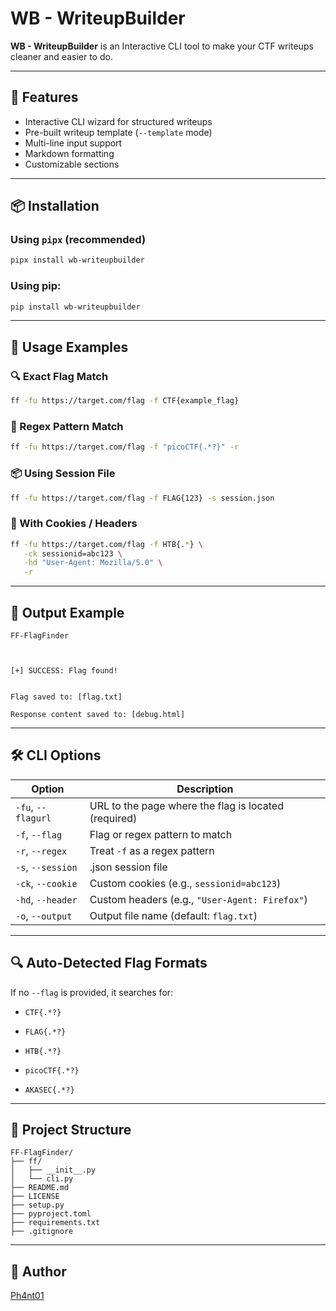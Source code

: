 # WB - WriteupBuilder

**WB - WriteupBuilder** is an Interactive CLI tool to make your CTF writeups cleaner and easier to do.

---

## 🚀 Features

- Interactive CLI wizard for structured writeups
- Pre-built writeup template (`--template` mode)
- Multi-line input support
- Markdown formatting
- Customizable sections

---

## 📦 Installation

### Using `pipx` (recommended)

```bash
pipx install wb-writeupbuilder
````

### Using pip:

```bash
pip install wb-writeupbuilder
```

---

## 🧪 Usage Examples

### 🔍 Exact Flag Match

```bash
ff -fu https://target.com/flag -f CTF{example_flag}
```

### 🧠 Regex Pattern Match

```bash
ff -fu https://target.com/flag -f "picoCTF{.*?}" -r
```

### 📦 Using Session File

```bash
ff -fu https://target.com/flag -f FLAG{123} -s session.json
```

### 🍪 With Cookies / Headers

```bash
ff -fu https://target.com/flag -f HTB{.*} \
   -ck sessionid=abc123 \
   -hd "User-Agent: Mozilla/5.0" \
   -r
```
---

## 📁 Output Example

```
FF-FlagFinder



[+] SUCCESS: Flag found!


Flag saved to: [flag.txt]

Response content saved to: [debug.html]
```
---

## 🛠 CLI Options

|Option|Description|
|---|---|
|`-fu`, `--flagurl`|URL to the page where the flag is located (required)|
|`-f`, `--flag`|Flag or regex pattern to match|
|`-r`, `--regex`|Treat `-f` as a regex pattern|
|`-s`, `--session`|.json session file|
|`-ck`, `--cookie`|Custom cookies (e.g., `sessionid=abc123`)|
|`-hd`, `--header`|Custom headers (e.g., `"User-Agent: Firefox"`)|
|`-o`, `--output`|Output file name (default: `flag.txt`)|

---

## 🔍 Auto-Detected Flag Formats

If no `--flag` is provided, it searches for:

- `CTF{.*?}`
    
- `FLAG{.*?}`
    
- `HTB{.*?}`
    
- `picoCTF{.*?}`
    
- `AKASEC{.*?}`

---

## 📂 Project Structure

```
FF-FlagFinder/
├── ff/
│   ├── __init__.py
│   └── cli.py
├── README.md
├── LICENSE
├── setup.py
├── pyproject.toml
├── requirements.txt
├── .gitignore
```

---

## 📜 Author

[Ph4nt01](https://github.com/Ph4nt01)

